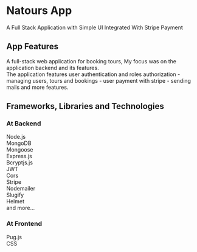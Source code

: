 # Natours App

A Full Stack Application with Simple UI Integrated With Stripe Payment


## App Features
A full-stack web application for booking tours, My focus was on the application backend and its features.\
The application features user authentication and roles authorization -
managing users, tours and bookings - user payment with stripe - sending
mails and more features.



## Frameworks, Libraries and Technologies

### At Backend
Node.js\
MongoDB\
Mongoose\
Express.js\
Bcryptjs.js\
JWT\
Cors\
Stripe\
Nodemailer\
Slugify\
Helmet\
and more...

### At Frontend
Pug.js\
CSS